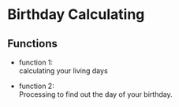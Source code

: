 Birthday Calculating
==========================================================

Functions
---------------------------------------------------------

- function 1:<br>
calculating your living days

- function 2:<br>
Processing to find out the day of your birthday.